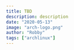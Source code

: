 ```yaml
---
title: TBD
description: description
date: "2020-05-13"
image: "arch-logo.png"
author: "Robby"
tags: ["archlinux"]
---
```

<!---->
<!-- ## Setup your network -->
<!---->
<!-- ``` -->
<!-- ping archlinux.org -->
<!---->
<!-- pacman -S networkmanager network-manager-applet -->
<!-- ``` -->
<!---->
<!-- ## Enable NetworkManager service -->
<!---->
<!-- ``` -->
<!-- systemctl start NetworkManager -->
<!---->
<!-- systemctl enable NetworkManager -->
<!-- ``` -->
<!---->
<!-- ## Connect to Network -->
<!---->
<!-- ``` -->
<!-- nmtui -->
<!-- ``` -->
<!---->
<!-- Here we will simply add a new user to our system and give them wheel access -->
<!---->
<!-- ## Add a user -->
<!---->
<!-- - Add user -->
<!---->
<!-- ```sh -->
<!-- useradd -m -g wheel <your_user> -->
<!-- ``` -->
<!---->
<!-- - Create password -->
<!---->
<!-- ```sh -->
<!-- passwd <your_user> -->
<!-- ``` -->
<!---->
<!-- ## Switch users -->
<!---->
<!-- To switch to your user run: -->
<!---->
<!-- ```sh -->
<!-- su <your_user> -->
<!-- ``` -->
<!---->
<!-- ## Giving your user access to sudo -->
<!---->
<!-- Make sure you have `vi` installed -->
<!---->
<!-- Enter: -->
<!---->
<!-- ```sh -->
<!-- visudo -->
<!-- ``` -->
<!---->
<!-- and uncomment this line so it looks like this -->
<!---->
<!-- ```sh -->
<!-- %wheel ALL=(ALL) ALL -->
<!-- ``` -->
<!---->
<!-- if you hate typing your password everytime like me do this instead -->
<!---->
<!-- ```sh -->
<!-- %wheel ALL=(ALL) NOPASSWD: ALL -->
<!-- ``` -->
<!---->
<!-- ## Need more? -->
<!---->
<!-- check out man pages for the following: -->
<!---->
<!-- - useradd -->
<!-- - userdel -->
<!-- - groupadd -->
<!-- - groupdel -->
<!---->
<!-- you can do this by typing: -->
<!---->
<!-- ``` -->
<!-- man <command> -->
<!-- ``` -->
<!---->
<!-- ## Install Xorg -->
<!---->
<!-- ``` -->
<!-- pacman -S xorg-server xorg-xinit -->
<!-- ``` -->
<!---->
<!-- ## Installing a DM -->
<!---->
<!-- ``` -->
<!-- pacman -S lightdm -->
<!---->
<!-- pacman -S lightdm-gtk-greeter -->
<!---->
<!-- pacman -S lightdm-gtk-greeter-settings -->
<!-- ``` -->
<!---->
<!-- ## Enable lightdm service -->
<!---->
<!-- ``` -->
<!-- systemctl enable lightdm -->
<!-- ``` -->
<!---->
<!-- ## List our enabled services -->
<!---->
<!-- ``` -->
<!-- systemctl list-unit-files --state=enabled -->
<!-- ``` -->
<!---->
<!-- ## Install i3wm (or any WM or DE) -->
<!---->
<!-- ``` -->
<!-- pacman -S i3-gaps i3status i3lock dmenu -->
<!-- ``` -->
<!---->
<!-- I'm using i3 but you can install any WM or DE you like best -->
<!---->
<!-- Here are some WM options: -->
<!---->
<!-- - dwm -->
<!-- - awesome -->
<!-- - bspwm -->
<!-- - xmonad -->
<!---->
<!-- Here are some DE options: -->
<!---->
<!-- - XFCE -->
<!-- - KDE -->
<!-- - Gnome -->
<!---->
<!-- ### Install DE (Optional) -->
<!---->
<!-- ``` -->
<!-- pacman -S xfce4 -->
<!-- ``` -->
<!---->
<!-- ## Install a terminal emulator -->
<!---->
<!-- ``` -->
<!-- pacman -S alacritty -->
<!-- ``` -->
<!---->
<!-- I'm using Alacritty but you can install any terminal emulator you want -->
<!---->
<!-- Here are some options: -->
<!---->
<!-- - st -->
<!-- - rxvt-unicode -->
<!-- - termite -->
<!-- - terminator -->
<!---->
<!-- ## Install a web browser and file manager -->
<!---->
<!-- ``` -->
<!-- pacman -S firefox -->
<!---->
<!-- pacman -S nautilus -->
<!-- ``` -->
<!---->
<!-- ## We're done -->
<!---->
<!-- You can now reboot into your new system! -->
<!---->
<!-- ``` -->
<!-- reboot -->
<!-- ``` -->
